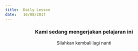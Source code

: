 ```yaml
---
title:  Daily Lesson
date:   16/08/2017
---
```


### <center>Kami sedang mengerjakan pelajaran ini</center>
<center>Silahkan kembali lagi nanti</center>